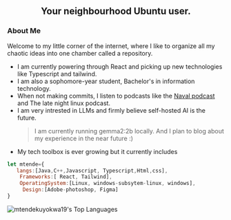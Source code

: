 <h2 align="center">Your neighbourhood Ubuntu user.</h2>

### About Me
Welcome to my little corner of the internet, where I like to organize all my chaotic ideas into one chamber called a repository.
- I am currently powering through React and picking up new technologies like Typescript and tailwind.
-  I am also a sophomore-year student, Bachelor's in information technology. 
- When not making commits, I listen to podcasts like the [Naval podcast](https://nav.al/) and The late night linux podcast.
- I am very intrested in LLMs and firmly believe self-hosted AI is the future.
   > I am currently running gemma2:2b locally. And I plan to blog about my experience in the near future :)
- My tech toolbox is ever growing but it currently includes

 ```js
let mtende={
    langs:[Java,C++,Javascript, Typescript,Html,css],
     Frameworks:[ React, Tailwind],
     OperatingSystem:[Linux, windows-subsytem-linux, windows],
      Design:[Adobe-photoshop, Figma]
}
```
![mtendekuyokwa19's Top Languages](https://github-readme-stats.vercel.app/api/top-langs/?username=mtendekuyokwa19&theme=yeblu&show_icons=true&hide_border=false&layout=compact)
          
